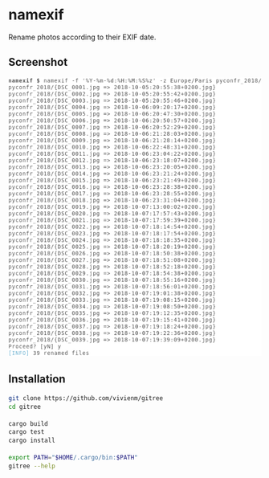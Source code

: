 # namexif

Rename photos according to their EXIF date.

## Screenshot

![Screenshot](assets/screenshot.png)

## Installation

```bash
git clone https://github.com/vivienm/gitree
cd gitree

cargo build
cargo test
cargo install

export PATH="$HOME/.cargo/bin:$PATH"
gitree --help
```
